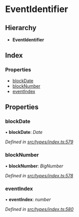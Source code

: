 # EventIdentifier

## Hierarchy

* **EventIdentifier**

## Index

### Properties

* [blockDate](eventidentifier.md#blockdate)
* [blockNumber](eventidentifier.md#blocknumber)
* [eventIndex](eventidentifier.md#eventindex)

## Properties

### blockDate

• **blockDate**: _Date_

_Defined in_ [_src/types/index.ts:579_](https://github.com/PolymathNetwork/polymesh-sdk/blob/959efb76/src/types/index.ts#L579)

### blockNumber

• **blockNumber**: _BigNumber_

_Defined in_ [_src/types/index.ts:578_](https://github.com/PolymathNetwork/polymesh-sdk/blob/959efb76/src/types/index.ts#L578)

### eventIndex

• **eventIndex**: _number_

_Defined in_ [_src/types/index.ts:580_](https://github.com/PolymathNetwork/polymesh-sdk/blob/959efb76/src/types/index.ts#L580)

